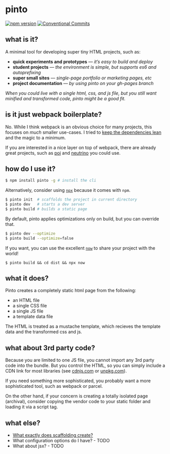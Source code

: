 # pinto

[![npm version](https://badge.fury.io/js/pinto.svg)](https://badge.fury.io/js/pinto) [![Conventional Commits](https://img.shields.io/badge/Conventional%20Commits-1.0.0-yellow.svg)](https://conventionalcommits.org)

## what is it?

A minimal tool for developing super tiny HTML projects, such as:

* **quick experiments and prototypes** _— it’s easy to build and deploy_
* **student projects** _— the environment is simple, but supports es6 and autoprefixing_
* **super small sites** _— single-page portfolio or marketing pages, etc_
* **project documentation** _— by using pinto on your gh-pages branch_

_When you could live with a single html, css, and js file, but you still want minified and transformed code, pinto might be a good fit._

## is it just webpack boilerplate?

No. While I think webpack is an obvious choice for many projects, this focuses on _much_ smaller use-cases. I tried to [keep the dependencies lean](https://github.com/skiano/pinto/blob/master/package.json) and the magic to a minimum.

If you are interested in a nice layer on top of webpack, there are already great projects, such as [poi](https://poi.js.org/#/) and [neutrino](https://neutrino.js.org/) you could use.

## how do I use it?

```bash
$ npm install pinto -g # install the cli
```

Alternatively, consider using [`npx`](https://www.npmjs.com/package/npx) because it comes with `npm`.

```bash
$ pinto init  # scaffolds the project in current directory
$ pinto dev   # starts a dev server
$ pinto build # builds a static page
```

By default, pinto applies optimizations only on build, but you can override that.

```bash
$ pinto dev --optimize
$ pinto build --optimize=false
```

If you want, you can use the excellent [`now`](https://zeit.co/now) to share your project with the world!

```
$ pinto build && cd dist && npx now
```

## what it does?

Pinto creates a completely static html page from the following:

* an HTML file
* a single CSS file
* a single JS file
* a template data file

The HTML is treated as a mustache template, which recieves
the template data and the transformed css and js.

## what about 3rd party code?

Because you are limited to one JS file, you cannot import any 3rd party code into the bundle.
But you control the HTML, so you can simply include a CDN link for most libraries (see [cdnjs.com](https://cdnjs.com/) or [unpkg.com](https://unpkg.com)).

If you need something more sophisticated, you probably want a more sophisticated tool, such as webpack or parcel.

On the other hand, if your concern is creating a totally isolated page (archival), consider copying the vendor code to your static folder and loading it via a script tag.

## what else?

* [What exactly does scaffolding create?](docs/SCAFFOLDING.md)
* What configuration options do I have? - TODO
* What about jsx? - TODO
